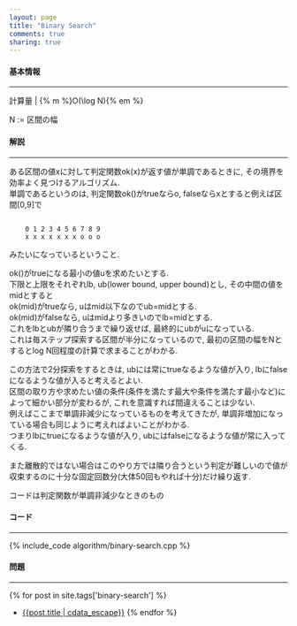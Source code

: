```yaml
---
layout: page
title: "Binary Search"
comments: true
sharing: true
---
```


#### 基本情報
  
***

計算量 | {% m %}O(\log N){% em %}
  
N := 区間の幅  
  
#### 解説

***
ある区間の値xに対して判定関数ok(x)が返す値が単調であるときに, その境界を効率よく見つけるアルゴリズム.  
単調であるというのは, 判定関数ok()がtrueならo, falseならxとすると例えば区間[0,9]で  

```

    0 1 2 3 4 5 6 7 8 9
    x x x x x x x o o o

```

みたいになっているということ.  
  
ok()がtrueになる最小の値uを求めたいとする.  
下限と上限をそれぞれlb, ub(lower bound, upper bound)とし, その中間の値をmidとすると  
ok(mid)がtrueなら, uはmid以下なのでub=midとする.  
ok(mid)がfalseなら, uはmidより多きいのでlb=midとする.  
これをlbとubが隣り合うまで繰り返せば, 最終的にubがuになっている.  
これは毎ステップ探索する区間が半分になっているので, 最初の区間の幅をNとするとlog N回程度の計算で求まることがわかる.  
  
この方法で2分探索をするときは, ubには常にtrueなるような値が入り, lbにfalseになるような値が入ると考えるとよい.  
区間の取り方や求めたい値の条件(条件を満たす最大や条件を満たす最小など)によって細かい部分が変わるが, これを意識すれば間違えることは少ない.  
例えばここまで単調非減少になっているものを考えてきたが, 単調非増加になっている場合も同じように考えればよいことがわかる.  
つまりlbにtrueになるような値が入り, ubにはfalseになるような値が常に入ってくる.  
  
また離散的ではない場合はこのやり方では隣り合うという判定が難しいので値が収束するのに十分な固定回数分(大体50回もやれば十分)だけ繰り返す.  
  
コードは判定関数が単調非減少なときのもの

#### コード

***

{% include_code algorithm/binary-search.cpp %}


#### 問題

***  
{% for post in site.tags['binary-search'] %}
* [{{post.title | cdata_escape}}]({{post.url}})
{% endfor %}

